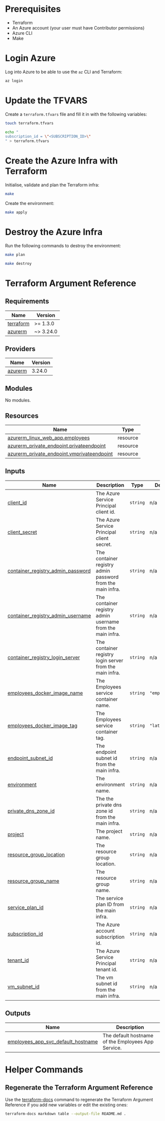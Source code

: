 # Prerequisites

- Terraform
- An Azure account (your user must have Contributor permissions)
- Azure CLI
- Make

# Login Azure

Log into Azure to be able to use the `az` CLI and Terraform:

```bash
az login
```

# Update the TFVARS

Create a `terraform.tfvars` file and fill it in with the following variables:

```bash
touch terraform.tfvars

echo "
subscription_id = \"<SUBSCRIPTION_ID>\"
" > terraform.tfvars
```

# Create the Azure Infra with Terraform

Initialise, validate and plan the Terraform infra:

```bash
make
```

Create the environment:

```bash
make apply
```

# Destroy the Azure Infra

Run the following commands to destroy the environment:

```bash
make plan

make destroy
```

# Terraform Argument Reference

<!-- BEGIN_TF_DOCS -->
## Requirements

| Name | Version |
|------|---------|
| <a name="requirement_terraform"></a> [terraform](#requirement\_terraform) | >= 1.3.0 |
| <a name="requirement_azurerm"></a> [azurerm](#requirement\_azurerm) | ~> 3.24.0 |

## Providers

| Name | Version |
|------|---------|
| <a name="provider_azurerm"></a> [azurerm](#provider\_azurerm) | 3.24.0 |

## Modules

No modules.

## Resources

| Name | Type |
|------|------|
| [azurerm_linux_web_app.employees](https://registry.terraform.io/providers/hashicorp/azurerm/latest/docs/resources/linux_web_app) | resource |
| [azurerm_private_endpoint.privateendpoint](https://registry.terraform.io/providers/hashicorp/azurerm/latest/docs/resources/private_endpoint) | resource |
| [azurerm_private_endpoint.vmprivateendpoint](https://registry.terraform.io/providers/hashicorp/azurerm/latest/docs/resources/private_endpoint) | resource |

## Inputs

| Name | Description | Type | Default | Required |
|------|-------------|------|---------|:--------:|
| <a name="input_client_id"></a> [client\_id](#input\_client\_id) | The Azure Service Principal client id. | `string` | n/a | yes |
| <a name="input_client_secret"></a> [client\_secret](#input\_client\_secret) | The Azure Service Principal client secret. | `string` | n/a | yes |
| <a name="input_container_registry_admin_password"></a> [container\_registry\_admin\_password](#input\_container\_registry\_admin\_password) | The container registry admin password from the main infra. | `string` | n/a | yes |
| <a name="input_container_registry_admin_username"></a> [container\_registry\_admin\_username](#input\_container\_registry\_admin\_username) | The container registry admin username from the main infra. | `string` | n/a | yes |
| <a name="input_container_registry_login_server"></a> [container\_registry\_login\_server](#input\_container\_registry\_login\_server) | The container registry login server from the main infra. | `string` | n/a | yes |
| <a name="input_employees_docker_image_name"></a> [employees\_docker\_image\_name](#input\_employees\_docker\_image\_name) | The Employees service container name. | `string` | `"employees"` | no |
| <a name="input_employees_docker_image_tag"></a> [employees\_docker\_image\_tag](#input\_employees\_docker\_image\_tag) | The Employees service container tag. | `string` | `"latest"` | no |
| <a name="input_endpoint_subnet_id"></a> [endpoint\_subnet\_id](#input\_endpoint\_subnet\_id) | The endpoint subnet id from the main infra. | `string` | n/a | yes |
| <a name="input_environment"></a> [environment](#input\_environment) | The environment name. | `string` | n/a | yes |
| <a name="input_private_dns_zone_id"></a> [private\_dns\_zone\_id](#input\_private\_dns\_zone\_id) | The the private dns zone id from the main infra. | `string` | n/a | yes |
| <a name="input_project"></a> [project](#input\_project) | The project name. | `string` | n/a | yes |
| <a name="input_resource_group_location"></a> [resource\_group\_location](#input\_resource\_group\_location) | The resource group location. | `string` | n/a | yes |
| <a name="input_resource_group_name"></a> [resource\_group\_name](#input\_resource\_group\_name) | The resource group name. | `string` | n/a | yes |
| <a name="input_service_plan_id"></a> [service\_plan\_id](#input\_service\_plan\_id) | The service plan ID from the main infra. | `string` | n/a | yes |
| <a name="input_subscription_id"></a> [subscription\_id](#input\_subscription\_id) | The Azure account subscription id. | `string` | n/a | yes |
| <a name="input_tenant_id"></a> [tenant\_id](#input\_tenant\_id) | The Azure Service Principal tenant id. | `string` | n/a | yes |
| <a name="input_vm_subnet_id"></a> [vm\_subnet\_id](#input\_vm\_subnet\_id) | The vm subnet id from the main infra. | `string` | n/a | yes |

## Outputs

| Name | Description |
|------|-------------|
| <a name="output_employees_app_svc_default_hostname"></a> [employees\_app\_svc\_default\_hostname](#output\_employees\_app\_svc\_default\_hostname) | The default hostname of the Employees App Service. |
<!-- END_TF_DOCS -->

# Helper Commands

## Regenerate the Terraform Argument Reference

Use the [terraform-docs](https://terraform-docs.io/how-to/insert-output-to-file/) command to regenerate the Terraform Argument Reference if you add new variables or edit the existing ones:

```bash
terraform-docs markdown table --output-file README.md .
```

